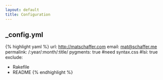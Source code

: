```yaml
---
layout: default
title: Configuration
---
```


\_config.yml
-----------

{% highlight yaml %}
url: http://matschaffer.com
email: mat@schaffer.me
permalink: /:year/:month/:title/
pygments: true   #need syntax.css
#lsi: true
exclude:
  - Rakefile
  - README
{% endhighlight %}
